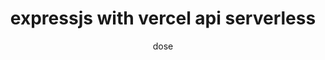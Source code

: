 ---
title: expressjs with vercel api serverless
author: dose
pubDatetime: 2023-11-10T03:42:51Z
postSlug: expressjs-with-vercel-api-serverless
featured: false
draft: false
tags:
  - javascript
  - vercel
description:
  "EXAMPLE POST: expressjs is most use for back-end for nodejs deverloper and it is cool with serverless vercel"
---